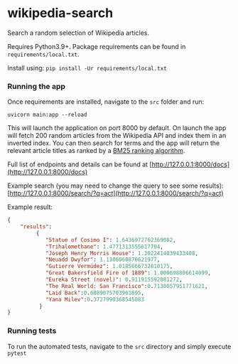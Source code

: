# wikipedia-search

Search a random selection of Wikipedia articles.

Requires Python3.9+. Package requirements can be found in `requirements/local.txt`. 

Install using:
```pip install -Ur requirements/local.txt```


### Running the app
Once requirements are installed, navigate to the `src` folder and run:

`uvicorn main:app --reload`

This will launch the application on port 8000 by default. On launch the app will fetch 200 random articles from the 
Wikipedia API and index them in an inverted index. You can then search for terms and the app will return the relevant 
article titles as ranked by a [BM25 ranking algorithm](https://en.wikipedia.org/wiki/Okapi_BM25).

Full list of endpoints and details can be found at 
[http://127.0.0.1:8000/docs](http://127.0.0.1:8000/docs)

Example search (you may need to change the query to see some results):
[http://127.0.0.1:8000/search/?q=act](http://127.0.0.1:8000/search/?q=act)

Example result:
```json
{
    "results":
         {
            "Statue of Cosimo I": 1.6436972762369082,
            "Trihalomethane": 1.4771313555617704,
            "Joseph Henry Morris House": 1.3022414039433408,
            "Neuadd Dwyfor": 1.1306068876621977,
            "Gutierre Vermúdez": 1.0185666732810175,
            "Great Bakersfield Fire of 1889": 1.000698806614099,
            "Eureka Street (novel)": 0.911915592081272,
            "The Real World: San Francisco":0.7130057951771621,
            "Laid Back":0.6889075703961695,
            "Yana Milev":0.3727990368545083
          }
}

```

### Running tests

To run the automated tests, navigate to the `src` directory and simply execute `pytest`
